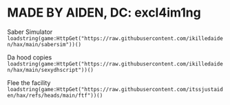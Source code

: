 # MADE BY AIDEN, DC: excl4im1ng 
Saber Simulator
``loadstring(game:HttpGet("https://raw.githubusercontent.com/ikilledaiden/hax/main/sabersim"))()``


Da hood copies
``loadstring(game:HttpGet("https://raw.githubusercontent.com/ikilledaiden/hax/main/sexydhscript"))()``


Flee the facility
``loadstring(game:HttpGet("https://raw.githubusercontent.com/itssjustaiden/hax/refs/heads/main/ftf"))()``

